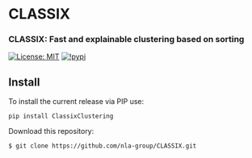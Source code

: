 # CLASSIX

### CLASSIX: Fast and explainable clustering based on sorting

[![License: MIT](https://img.shields.io/badge/License-MIT-yellow.svg)](https://opensource.org/licenses/MIT)
[![!pypi](https://img.shields.io/pypi/v/ClassixClustering?color=orange)](https://pypi.org/project/ClassixClustering/)

## Install
To install the current release via PIP use:
```
pip install ClassixClustering
```

Download this repository:
```
$ git clone https://github.com/nla-group/CLASSIX.git
```

